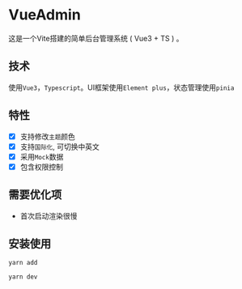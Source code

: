 # VueAdmin
这是一个Vite搭建的简单后台管理系统 ( Vue3 + TS ) 。

## 技术
使用`Vue3`，`Typescript`。UI框架使用`Element plus`，状态管理使用`pinia`

## 特性
- [x] 支持修改`主题`颜色
- [x] 支持`国际化`, 可切换中英文
- [x] 采用`Mock`数据
- [x] 包含权限控制

## 需要优化项
- 首次启动渲染很慢

## 安装使用
```
yarn add

yarn dev
```
